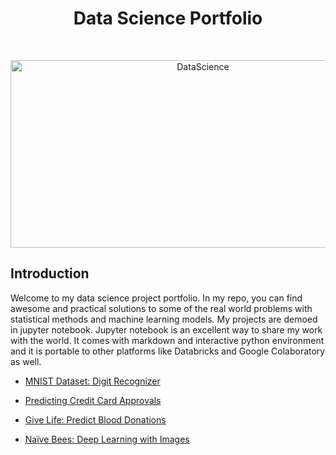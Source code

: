 <h1 align="center"> Data Science Portfolio </h1> <br>
<p align="center">
    <img alt="DataScience" title="DataScience" src="https://www.kdnuggets.com/wp-content/uploads/data-science-parts.jpg" width="600" height="300">
  </a>
</p>

## Introduction

Welcome to my data science project portfolio. In my repo, you can find awesome and practical solutions to some of the real world problems with statistical methods and machine learning models. My projects are demoed in jupyter notebook. Jupyter notebook is an excellent way to share my work with the world. It comes with markdown and interactive python environment and it is portable to other platforms like Databricks and Google Colaboratory as well.

- [MNIST Dataset: Digit Recognizer](https://github.com/Hilel93/DataSciencePortfolio/blob/master/MNIST.ipynb)

- [Predicting Credit Card Approvals](https://github.com/Hilel93/DataSciencePortfolio/blob/master/CreditCardApproval.ipynb)

- [Give Life: Predict Blood Donations](https://github.com/Hilel93/DataSciencePortfolio/blob/master/Give%20Life_%20Predict%20Blood%20Donations.ipynb)

- [Naïve Bees: Deep Learning with Images](https://github.com/Hilel93/DataSciencePortfolio/blob/master/Na%C3%AFve%20Bees_%20Deep%20Learning%20with%20Images.ipynb)
